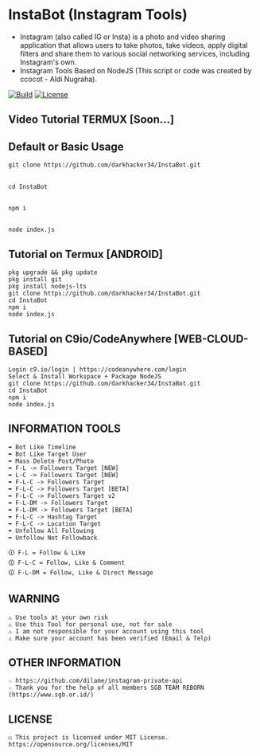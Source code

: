 # InstaBot (Instagram Tools)
* Instagram (also called IG or Insta) is a photo and video sharing application that allows users to take photos, take videos, apply digital filters and share them to various social networking services, including Instagram's own.
* Instagram Tools Based on NodeJS (This script or code was created by ccocot - Aldi Nugraha).

[![Build](https://img.shields.io/badge/Codename_-_toolsig_v4.0-brightgreen.svg)]()
[![License](http://img.shields.io/:license-MIT-brightgreen.svg?style=flat)](LICENSE)


## Video Tutorial TERMUX [Soon...]

## Default or Basic Usage
	git clone https://github.com/darkhacker34/InstaBot.git
 ##
    cd InstaBot
##
    npm i
  ##
    node index.js

## Tutorial on Termux [ANDROID]
    pkg upgrade && pkg update
    pkg install git 
    pkg install nodejs-lts
    git clone https://github.com/darkhacker34/InstaBot.git
    cd InstaBot
    npm i
    node index.js

## Tutorial on C9io/CodeAnywhere [WEB-CLOUD-BASED]
	Login c9.io/login | https://codeanywhere.com/login
	Select & Install Workspace + Package NodeJS
	git clone https://github.com/darkhacker34/InstaBot.git
	cd InstaBot
	npm i
	node index.js

## INFORMATION TOOLS
	➥ Bot Like Timeline
	➥ Bot Like Target User
	➥ Mass Delete Post/Photo
	➥ F-L -> Followers Target [NEW]
	➥ L-C -> Followers Target [NEW]
	➥ F-L-C -> Followers Target
	➥ F-L-C -> Followers Target [BETA]
	➥ F-L-C -> Followers Target v2
	➥ F-L-DM -> Followers Target
	➥ F-L-DM -> Followers Target [BETA]
	➥ F-L-C -> Hashtag Target
	➥ F-L-C -> Location Target
	➥ Unfollow All Following
	➥ Unfollow Not Followback
	
	🛈 F-L = Follow & Like
	🛈 F-L-C = Follow, Like & Comment
	🛈 F-L-DM = Follow, Like & Direct Message

## WARNING
	⚠ Use tools at your own risk
	⚠ Use this Tool for personal use, not for sale
	⚠ I am not responsible for your account using this tool
	⚠ Make sure your account has been verified (Email & Telp)

## OTHER INFORMATION
	☆ https://github.com/dilame/instagram-private-api
	☆ Thank you for the help of all members SGB TEAM REBORN (https://www.sgb.or.id/)

## LICENSE
	☑ This project is licensed under MIT License. https://opensource.org/licenses/MIT
 

